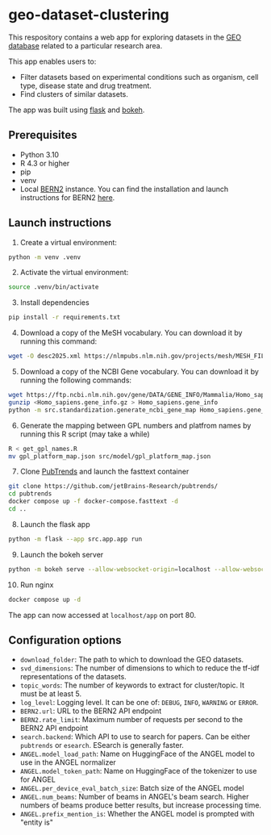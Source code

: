# geo-dataset-clustering
This respository contains a web app for exploring datasets in the [GEO database](https://www.ncbi.nlm.nih.gov/gds/) related to a particular research area.

This app enables users to:
- Filter datasets based on experimental conditions such as organism, cell type, disease state and drug treatment.
- Find clusters of similar datasets.

The app was built using [flask](https://flask.palletsprojects.com/en/stable/) and [bokeh](https://bokeh.org/).

## Prerequisites
- Python 3.10
- R 4.3 or higher
- pip
- venv
- Local [BERN2](https://github.com/dmis-lab/BERN2) instance. You can find the installation and launch instructions for BERN2 [here](https://github.com/dmis-lab/BERN2?tab=readme-ov-file#installing-bern2).



## Launch instructions
1. Create a virtual environment:
```bash
python -m venv .venv
```
2. Activate the virtual environment:
```bash
source .venv/bin/activate
```
3. Install dependencies
```bash
pip install -r requirements.txt
```
4. Download a copy of the MeSH vocabulary. You can download it by running this command:
```bash 
wget -O desc2025.xml https://nlmpubs.nlm.nih.gov/projects/mesh/MESH_FILES/xmlmesh/desc2025.xml
```
5. Download a copy of the NCBI Gene vocabulary. You can download it by running the following commands:
```bash
wget https://ftp.ncbi.nlm.nih.gov/gene/DATA/GENE_INFO/Mammalia/Homo_sapiens.gene_info.gz
gunzip <Homo_sapiens.gene_info.gz > Homo_sapiens.gene_info
python -m src.standardization.generate_ncbi_gene_map Homo_sapiens.gene_info gene_ontology_map.json
```
6. Generate the mapping between GPL numbers and platfrom names by running this R script (may take a while)
```bash
R < get_gpl_names.R
mv gpl_platform_map.json src/model/gpl_platform_map.json
```
7. Clone [PubTrends](https://github.com/jetBrains-Research/pubtrends/) and launch the fasttext container
```bash
git clone https://github.com/jetBrains-Research/pubtrends/
cd pubtrends
docker compose up -f docker-compose.fasttext -d
cd ..
```
8. Launch the flask app
```bash
python -m flask --app src.app.app run
```
9. Launch the bokeh server
```bash
python -m bokeh serve --allow-websocket-origin=localhost --allow-websocket-origin=localhost:5006 --show src/visualization/sunburst_server
```
10. Run nginx
```bash
docker compose up -d
```

The app can now accessed at `localhost/app` on port 80.

## Configuration options
- `download_folder`: The path to which to download the GEO datasets.
- `svd_dimensions`: The number of dimensions to which to reduce the tf-idf representations of the datasets.
- `topic_words`: The number of keywords to extract for cluster/topic. It must be at least 5.
- `log_level`: Logging level. It can be one of: `DEBUG`, `INFO`, `WARNING` or `ERROR`.
- `BERN2.url`: URL to the BERN2 API endpoint
- `BERN2.rate_limit`: Maximum number of requests per second to the BERN2 API endpoint
- `search.backend`: Which API to use to search for papers. Can be either `pubtrends` or `esearch`. ESearch is generally faster.
- `ANGEL.model_load_path`: Name on HuggingFace of the ANGEL model to use in the ANGEL normalizer
- `ANGEL.model_token_path`: Name on HuggingFace of the tokenizer to use for ANGEL
- `ANGEL.per_device_eval_batch_size`: Batch size of the ANGEL model
- `ANGEL.num_beams`: Number of beams in ANGEL's beam search. Higher numbers of beams produce better results, but increase processing time.
- `ANGEL.prefix_mention_is`: Whether the ANGEL model is prompted with "entity is"


